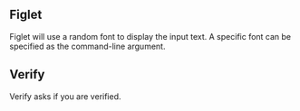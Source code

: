 ## Figlet

Figlet will use a random font to display the input text.  A specific font can be specified as the command-line argument.

## Verify

Verify asks if you are verified.